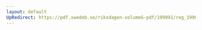 ```yaml
---
layout: default
UpRedirect: https://pdf.swedeb.se/riksdagen-volumeG-pdf/199091/reg_199091/reg_199091_0301.pdf
---
```

